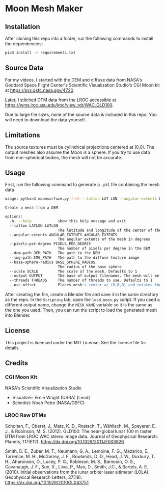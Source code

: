 # Moon Mesh Maker

## Installation

After cloning this repo into a folder, run the following commands to install the dependencies:

```bash
pip3 install -r requirements.txt
```

## Source Data

For my videos, I started with the DEM and diffuse data from NASA's Goddard Space Flight Center's Scientific Visualization Studio's CGI Moon kit at <https://svs.gsfc.nasa.gov/4720>.

Later, I stitched DTM data from the LROC accessible at <https://wms.lroc.asu.edu/lroc/view_rdr/WAC_GLD100>.

Due to large file sizes, none of the source data is included in this repo. You will need to download the data yourself.

## Limitations

The source textures must be cylindrical projections centered at (0,0). The output meshes also assume the Moon is a sphere. If you try to use data from non-spherical bodies, the mesh will not be accurate.

## Usage

First, run the following command to generate a `.pkl` file containing the mesh data

```bash
usage: python3 moonsurface.py [-h] --latlon LAT LON --angular-extents LAT_EXTENT LON_EXTENT --pixels-per-degree PIXELS_PER_DEGREE --dem-path DEM_PATH --img-path IMG_PATH --base-sphere-radius BASE_SPHERE_RADIUS [--scale SCALE] [--output OUTPUT] [--threads THREADS] [--use-offset]

Create a mesh from a DEM

options:
  -h, --help            show this help message and exit
  --latlon LATLON LATLON
                        The latitude and longitude of the center of the mesh
  --angular-extents ANGULAR_EXTENTS ANGULAR_EXTENTS
                        The angular extents of the mesh in degrees
  --pixels-per-degree PIXELS_PER_DEGREE
                        The number of pixels per degree in the DEM
  --dem-path DEM_PATH   The path to the DEM
  --img-path IMG_PATH   The path to the diffuse texture image
  --base-sphere-radius BASE_SPHERE_RADIUS
                        The radius of the base sphere
  --scale SCALE         The scale of the mesh. Defaults to 1
  --output OUTPUT       The base of output filenames. The mesh will be saved as <output>.pkl and the texture will be saved as <output>.TIF. Defaults to moon_mesh
  --threads THREADS     The number of threads to use. Defaults to 1
  --use-offset          Places mesh's center at (0,0,0) and rotates the mesh so it is roughly parallel to the xy plane. Defaults to False
```

After creating the file, create a Blender file and save it in the same directory as the repo. In the `Scripting` tab, open the `load_moon.py` script. If you used a different output name, change the `MESH_NAME` variable so it is the same as the one you used. Then, you can run the script to load the generated mesh into Blender.

## License

This project is licensed under the MIT License. See the license file for details.

## Credits

### CGI Moon Kit

NASA's Scientific Visualization Studio

- Visualizer: Ernie Wright (USRA) [Lead]
- Scientist: Noah Petro (NASA/GSFC)

### LROC Raw DTMs

Scholten, F., Oberst, J., Matz, K. D., Roatsch, T., Wählisch, M., Speyerer,
    E. J., & Robinson, M. S. (2012). GLD100: The near-global lunar 100 m raster
    DTM from LROC WAC stereo image data. Journal of Geophysical Research:
    Planets, 117(E12).
    <https://dx.doi.org/10.1029/2011JE003926>

Smith, D. E., Zuber, M. T., Neumann, G. A., Lemoine, F. G., Mazarico, E.,
    Torrence, M. H., McGarrey, J. F., Rowlands, D. D., Head, J. W., Duxbury,
    T. H., Aharonson, O., Lucey, P. G., Robinson, M. S., Barnouin, O. S.,
    Cavanaugh, J. F., Sun, X., Liiva, P., Mao, D., Smith, J.C., & Bartels, A. E.
    (2010). Initial observations from the lunar orbiter laser altimeter (LOLA).
    Geophysical Research Letters, 37(18).
    <https://dx.doi.org/10.1029/2010GL043751>
